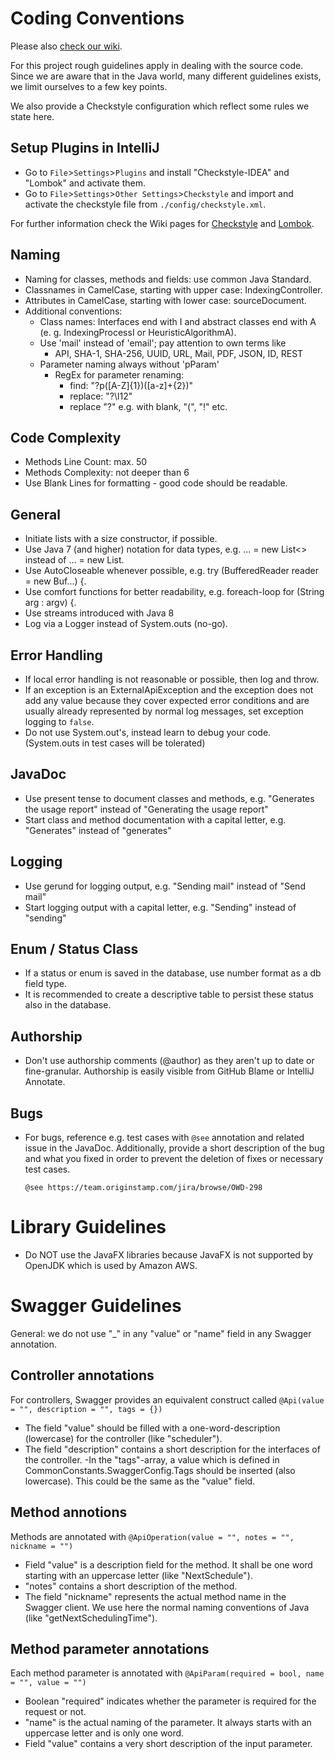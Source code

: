 # Coding Conventions

Please also [check our wiki](https://team.originstamp.com/confluence/dosearchsite.action?queryString=coding+conventions).

For this project rough guidelines apply in dealing with the source code. Since we are aware that in the Java world, many different guidelines exists, we limit ourselves to a few key points.

We also provide a Checkstyle configuration which reflect some rules we state here.

## Setup Plugins in IntelliJ 
- Go to `File`>`Settings`>`Plugins` and install "Checkstyle-IDEA" and "Lombok" and activate them.
- Go to `File`>`Settings`>`Other Settings`>`Checkstyle` and import and activate the checkstyle file from `./config/checkstyle.xml`.

For further information check the Wiki pages for [Checkstyle](https://team.originstamp.com/confluence/display/SD/Checkstyle) and [Lombok](https://team.originstamp.com/confluence/display/SD/Lombok).

## Naming
- Naming for classes, methods and fields: use common Java Standard.
- Classnames in CamelCase, starting with upper case: IndexingController.
- Attributes in CamelCase, starting with lower case: sourceDocument.
- Additional conventions:
    - Class names: Interfaces end with I and abstract classes end with A (e. g. IndexingProcessI or HeuristicAlgorithmA).
    - Use 'mail' instead of 'email'; pay attention to own terms like
        - API, SHA-1, SHA-256, UUID, URL, Mail, PDF, JSON, ID, REST
  - Parameter naming always without 'pParam'
      - RegEx for parameter renaming: 
          - find:  "\?p([A-Z]{1})([a-z]+{2})"
          - replace: "\?\l$1$2"
          - replace "\?" e.g. with blank, "\(", "\!" etc.

## Code Complexity
- Methods Line Count: max. 50
- Methods Complexity: not deeper than 6
- Use Blank Lines for formatting - good code should be readable.

## General
- Initiate lists with a size constructor, if possible.
- Use Java 7 (and higher) notation for data types, e.g. ... = new List<> instead of ... = new List<String>.
- Use AutoCloseable whenever possible, e.g. try (BufferedReader reader = new Buf...) {.
- Use comfort functions for better readability, e.g. foreach-loop for (String arg : argv) {.
- Use streams introduced with Java 8
- Log via a Logger instead of System.outs (no-go).

## Error Handling
- If local error handling is not reasonable or possible, then log and throw.
- If an exception is an ExternalApiException and the exception does not add any value because they cover expected error conditions and are usually already represented by normal log messages, set exception logging to `false`.
- Do not use System.out's, instead learn to debug your code. (System.outs in test cases will be tolerated)

## JavaDoc
- Use present tense to document classes and methods, e.g. "Generates the usage report" instead of "Generating the usage report"
- Start class and method documentation with a capital letter, e.g. "Generates" instead of "generates"

## Logging
- Use gerund for logging output, e.g. "Sending mail" instead of "Send mail"
- Start logging output with a capital letter, e.g. "Sending" instead of "sending"

## Enum / Status Class
- If a status or enum is saved in the database, use number format as a db field type.
- It is recommended to create a descriptive table to persist these status also in the database.

## Authorship
- Don't use authorship comments (@author) as they aren't up to date or fine-granular. Authorship is easily visible from GitHub Blame or IntelliJ Annotate.

## Bugs
- For bugs, reference e.g. test cases with `@see` annotation and related issue in the JavaDoc. Additionally, provide a short description of the bug and what you fixed in order to prevent the deletion of fixes or necessary test cases.

    `@see https://team.originstamp.com/jira/browse/OWD-298`

# Library Guidelines

- Do NOT use the JavaFX libraries because JavaFX is not supported by OpenJDK which is used by Amazon AWS.

# Swagger Guidelines

General: we do not use "_" in any "value" or "name" field in any Swagger annotation.

## Controller annotations
For controllers, Swagger provides an equivalent construct called 
`@Api(value = "", description = "", tags = {})`
- The field "value" should be filled with a one-word-description (lowercase) for the controller (like "scheduler").
- The field "description" contains a short description for the interfaces of the controller.
-In the "tags"-array, a value which is defined in CommonConstants.SwaggerConfig.Tags should be inserted (also lowercase). This could be the same as the "value" field.

## Method annotions
Methods are annotated with
`@ApiOperation(value = "", notes = "", nickname = "")`
- Field "value" is a description field for the method. It shall be one word starting with an uppercase letter (like "NextSchedule").
- "notes" contains a short description of the method.
- The field "nickname" represents the actual method name in the Swagger client. We use here the normal naming conventions of Java (like "getNextSchedulingTime").

## Method parameter annotations
Each method parameter is annotated with
`@ApiParam(required = bool, name = "", value = "")`
- Boolean "required" indicates whether the parameter is required for the request or not.
- "name" is the actual naming of the parameter. It always starts with an uppercase letter and is only one word.
- Field "value" contains a very short description of the input parameter.
